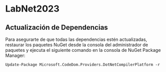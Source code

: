 # LabNet2023

## Actualización de Dependencias

Para asegurarte de que todas las dependencias estén actualizadas, restaurar los paquetes NuGet desde la consola del administrador de paquetes
y ejecuta el siguiente comando en la consola de NuGet Package Manager:
```
Update-Package Microsoft.CodeDom.Providers.DotNetCompilerPlatform -r
```
